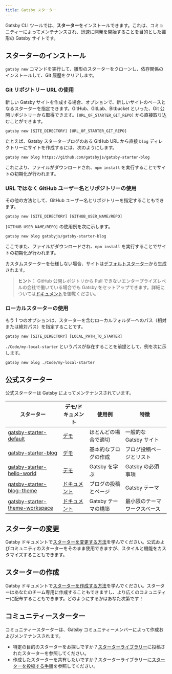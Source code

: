 ```yaml
---
title: Gatsby スターター
---
```


Gatsby CLI ツールでは、**スターター**をインストールできます。これは、コミュニティーによってメンテナンスされ、迅速に開発を開始することを目的とした雛形の Gatsby サイトです。

## スターターのインストール

`gatsby new` コマンドを実行して、雛形のスターターをクローンし、依存関係のインストールして、Git 履歴をクリアします。

### Git リポジトリー URL の使用

新しい Gatsby サイトを作成する場合、オプションで、新しいサイトのベースとなるスターターを指定できます。GitHub、GitLab、Bitbucket といった、Git 公開リポジトリーから取得できます。`[URL_OF_STARTER_GIT_REPO]` から直接取り込むことができます。

```shell
gatsby new [SITE_DIRECTORY] [URL_OF_STARTER_GIT_REPO]
```

たとえば、Gatsby スターターブログのある GitHub URL から直接 `blog` ディレクトリーにサイトを作成するには、次のようにします。

```shell
gatsby new blog https://github.com/gatsbyjs/gatsby-starter-blog
```

これにより、ファイルがダウンロードされ、`npm install` を実行することでサイトの初期化が行われます。

### URL ではなく GitHub ユーザー名とリポジトリーの使用

その他の方法として、GitHub ユーザー名とリポジトリーを指定することもできます。

```shell
gatsby new [SITE_DIRECTORY] [GITHUB_USER_NAME/REPO]
```

`[GITHUB_USER_NAME/REPO]` の使用例を次に示します。

```shell
gatsby new blog gatsbyjs/gatsby-starter-blog
```

ここでまた、ファイルがダウンロードされ、`npm install` を実行することでサイトの初期化が行われます。

カスタムスターターを仕様しない場合、サイトは[デフォルトスターター](https://github.com/gatsbyjs/gatsby-starter-default)から生成されます。

> **ヒント：** GitHub 公開レポジトリから Pull できないエンタープライズレベルの会社で働いている場合でも Gatsby をセットアップできます。詳細については[ドキュメント](/docs/setting-up-gatsby-without-gatsby-new/)を御覧ください。

### ローカルスターターの使用

もう 1 つのオプションは、スターターを含むローカルフォルダーへのパス（相対または絶対パス）を指定することです。

```shell
gatsby new [SITE_DIRECTORY] [LOCAL_PATH_TO_STARTER]
```

`./Code/my-local-starter` というパスが存在することを前提として、例を次に示します。

```shell
gatsby new blog ./Code/my-local-starter
```

## 公式スターター

公式スターターは Gatsby によってメンテナンスされています。

| スターター                                                                                   | デモ/ドキュメント                                            | 使用例               | 特徴                         |
| -------------------------------------------------------------------------------------------- | ------------------------------------------------------------ | -------------------- | ---------------------------- |
| [gatsby-starter-default](https://github.com/gatsbyjs/gatsby-starter-default)                 | [デモ](https://gatsby-starter-default-demo.netlify.com/)     | ほとんどの場合で適切 | 一般的な Gatsby サイト       |
| [gatsby-starter-blog](https://github.com/gatsbyjs/gatsby-starter-blog)                       | [デモ](https://gatsby-starter-blog-demo.netlify.com/)        | 基本的なブログの作成 | ブログ投稿ページとリスト     |
| [gatsby-starter-hello-world](https://github.com/gatsbyjs/gatsby-starter-hello-world)         | [デモ](https://gatsby-starter-hello-world-demo.netlify.com/) | Gatsby を学ぶ        | Gatsby の必須事項            |
| [gatsby-starter-blog-theme](https://github.com/gatsbyjs/gatsby-starter-blog-theme)           | [ドキュメント](/docs/themes/getting-started/)                | ブログの投稿とページ | Gatsby テーマ                |
| [gatsby-starter-theme-workspace](https://github.com/gatsbyjs/gatsby-starter-theme-workspace) | [ドキュメント](/docs/themes/building-themes/)                | Gatsby テーマの構築  | 最小限のテーマワークスペース |

## スターターの変更

Gatsby ドキュメントで[スターターを変更する方法](/docs/modifying-a-starter/)を学んでください。公式およびコミュニティのスターターをそのまま使用できますが、スタイルと機能をカスタマイズすることもできます。

## スターターの作成

Gatsby ドキュメントで[スターターを作成する方法](/docs/creating-a-starter/)を学んでください。スターターはあなたのチーム専用に作成することもできますし、より広くのコミュニティーに配布することもできます。どのようにするかはあなた次第です！

## コミュニティースターター

コミュニティースターターは、Gatsby コミュニティーメンバーによって作成およびメンテナンスされます。

- 特定の目的のスターターをお探しですか？[スターターライブラリー](/starters/)に投稿されたスターターを参照してください。
- 作成したスターターを共有したいですか？スターターライブラリーに[スターターを投稿する手順](/contributing/submit-to-starter-library/)を参照してください。
